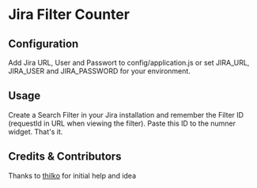 # Jira Filter Counter

## Configuration

Add Jira URL, User and Passwort to config/application.js or set JIRA_URL, JIRA_USER and JIRA_PASSWORD for your environment.

## Usage

Create a Search Filter in your Jira installation and remember the Filter ID (requestId in URL when viewing the filter). Paste this ID to the numner widget. That's it.

## Credits & Contributors

Thanks to [thilko](https://github.com/thilko) for initial help and idea

